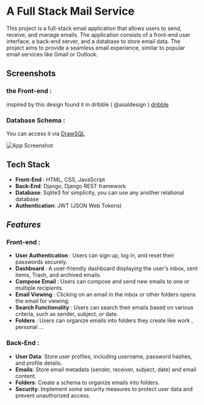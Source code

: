 
# A Full Stack Mail Service 

This project is a full-stack email application that allows users to send, receive, and manage emails. The application consists of a front-end user interface, a back-end server, and a database to store email data. The project aims to provide a seamless email experience, similar to popular email services like Gmail or Outlook.

## Screenshots
### the Front-end : 
inspired by this design found it in dribble ( @asaldesign )
[dribble](https://dribbble.com/shots/19031327-Asal-Mail-Mailbox-Concept-Application)

### Database Schema : 
You can access it via [DrawSQL](https://drawsql.app/teams/safi-2/diagrams/safi-mail)

![App Screenshot]("https://i.ibb.co/Dr1tYYv/draw-SQL-safi-mail-export-2023-08-26.png")


## Tech Stack 
- __Front-End__ : HTML, CSS, JavaScript
- __Back-End__: Django, Django REST framework
- __Database__: Sqlite3 for simplicity,  you can use any another relational database
- __Authentication__: JWT (JSON Web Tokens)


## *Features*

  ### Front-end :
- __User Authentication__ : Users can sign up, log in, and reset their passwords securely.
- __Dashboard__ : A user-friendly dashboard displaying the user's inbox, sent items, Trash, and archived emails.
- __Compose Email__ : Users can compose and send new emails to one or multiple recipients.
- __Email Viewing__ : Clicking on an email in the inbox or other folders opens the email for viewing.
- __Search Functionality__ :  Users can search their emails based on various criteria, such as sender, subject, or date.
- __Folders__ :  Users can organize emails into folders they create like work , personal ...

### Back-End :
- __User Data__: Store user profiles, including username, password hashes, and profile details.
- __Emails__: Store email metadata (sender, receiver, subject, date) and email content.
- __Folders__: Create a schema to organize emails into folders.
- __Security__: Implement some security measures to protect user data and prevent unauthorized access.




